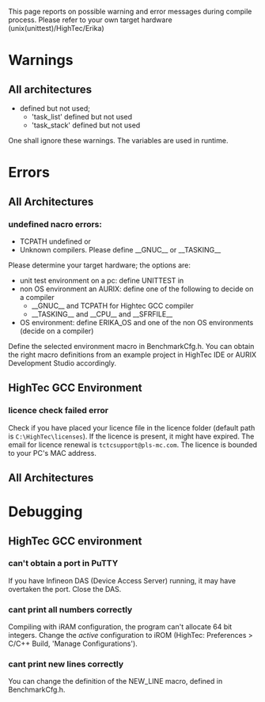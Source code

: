 This page reports on possible warning and error messages during compile process.
Please refer to your own target hardware (unix(unittest)/HighTec/Erika)

# Warnings

## All architectures

* defined but not used;
  * 'task_list' defined but not used
  * 'task_stack' defined but not used

One shall ignore these warnings. The variables are used in runtime.

# Errors

## All Architectures

### undefined nacro errors:
  * TCPATH undefined or
  * Unknown compilers. Please define \_\_GNUC\_\_ or \_\_TASKING\_\_

Please determine your target hardware; the options are:
* unit test environment on a pc: define UNITTEST in 
* non OS environment an AURIX: define one of the following to decide on a compiler
  * \_\_GNUC\_\_ and TCPATH for Hightec GCC compiler
  * \_\_TASKING\_\_ and \_\_CPU\_\_ and \_\_SFRFILE\_\_
* OS environment: define ERIKA_OS and one of the non OS environments (decide on a compiler)

Define the selected environment macro in BenchmarkCfg.h.
You can obtain the right macro definitions from an example project in HighTec IDE or AURIX Development Studio accordingly.

## HighTec GCC Environment

### licence check failed error

Check if you have placed your licence file in the licence folder (default path is `C:\HighTec\licenses`).
If the licence is present, it might have expired.
The email for licence renewal is `tctcsupport@pls-mc.com`. The licence is bounded to your PC's MAC address.

## All Architectures

# Debugging

## HighTec GCC environment

### can't obtain a port in PuTTY

If you have Infineon DAS (Device Access Server) running, it may have overtaken the port. Close the DAS.

### cant print all numbers correctly

Compiling with iRAM configuration, the program can't allocate 64 bit integers. Change the _active_ configuration to iROM (HighTec: Preferences > C/C++ Build, 'Manage Configurations').

### cant print new lines correctly

You can change the definition of the NEW_LINE macro, defined in BenchmarkCfg.h.


